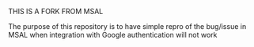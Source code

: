 THIS IS A FORK FROM MSAL

The purpose of this repository is to have simple repro of the bug/issue in MSAL when integration with Google authentication will not work
